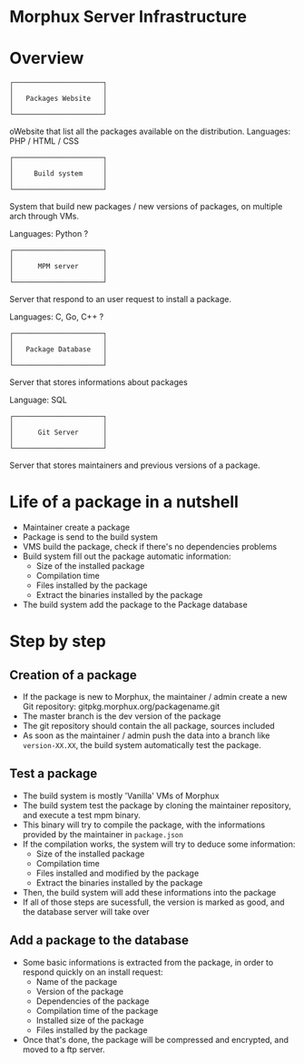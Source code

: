 Morphux Server Infrastructure
=============================

# Overview

```
┌──────────────────────┐
│                      │
│   Packages Website   │
│                      │
└──────────────────────┘
```

oWebsite that list all the packages available on the distribution.
Languages: PHP / HTML / CSS

```
┌──────────────────────┐
│                      │
│     Build system     │
│                      │
└──────────────────────┘
```

System that build new packages / new versions of packages, on multiple
arch through VMs.

Languages: Python ?

```
┌──────────────────────┐
│                      │
│      MPM server      │
│                      │
└──────────────────────┘
```

Server that respond to an user request to install a package.

Languages: C, Go, C++ ?

```
┌──────────────────────┐
│                      │
│   Package Database   │
│                      │
└──────────────────────┘
```

Server that stores informations about packages

Language: SQL

```
┌──────────────────────┐
│                      │
│      Git Server      │
│                      │
└──────────────────────┘
```

Server that stores maintainers and previous versions of a package.



# Life of a package in a nutshell

- Maintainer create a package
- Package is send to the build system
- VMS build the package, check if there's no dependencies problems
- Build system fill out the package automatic information:
	- Size of the installed package
	- Compilation time
	- Files installed by the package
	- Extract the binaries installed by the package
- The build system add the package to the Package database

# Step by step

## Creation of a package

- If the package is new to Morphux, the maintainer / admin create a new Git
repository: gitpkg.morphux.org/packagename.git
- The master branch is the dev version of the package
- The git repository should contain the all package, sources included
- As soon as the maintainer / admin push the data into a branch like `version-XX.XX`,
the build system automatically test the package.

## Test a package
- The build system is mostly 'Vanilla' VMs of Morphux
- The build system test the package by cloning the maintainer repository, and execute
a test mpm binary.
- This binary will try to compile the package, with the informations provided by the maintainer in `package.json`
- If the compilation works, the system will try to deduce some information:
	- Size of the installed package
	- Compilation time
	- Files installed and modified by the package
	- Extract the binaries installed by the package
- Then, the build system will add these informations into the package
- If all of those steps are sucessfull, the version is marked as good,
and the database server will take over

## Add a package to the database
- Some basic informations is extracted from the package, in order to respond quickly
on an install request:
	- Name of the package
	- Version of the package
	- Dependencies of the package
	- Compilation time of the package
	- Installed size of the package
	- Files installed by the package
- Once that's done, the package will be compressed and encrypted, and moved to a
ftp server.
